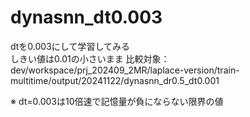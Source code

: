 # dynasnn_dt0.003

dtを0.003にして学習してみる  
しきい値は0.01の小さいまま
比較対象：dev/workspace/prj_202409_2MR/laplace-version/train-multitime/output/20241122/dynasnn_dr0.5_dt0.001

※ dt=0.003は10倍速で記憶量が負にならない限界の値